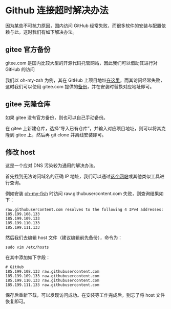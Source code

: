 # Github 连接超时解决办法

因为某些不可抗力原因，国内访问 GitHub 经常失败，而很多软件的安装与配置依赖与此，这时我们有如下解决办法。

## gitee 官方备份

gitee.com 是国内比较大型的开源代码托管网站，因此我们可以借助其进行对 GitHub 的访问

我们以 oh-my-zsh 为例，其在 GitHub 上项目地址[在这里](https://github.com/robbyrussell/oh-my-zsh)，而其访问经常失败，这时我们可以使用 gitee.com 提供的[备份](https://gitee.com/mirrors/oh-my-zsh)，并在安装时替换对应地址即可。

## gitee 克隆仓库

如果 gitee 没有官方备份，则也可以自己手动备份。

在 gitee 上新建仓库，选择“导入已有仓库”，并输入对应项目地址，则可以将其克隆到 gitee 上，然后再 git clone 并离线安装即可。

## 修改 host

这是一个应对 DNS 污染较为通用的解决办法。

首先找到无法访问域名的正确 IP 地址，我们可以通过[这个网站](https://www.ipaddress.com/)或其他类似工具进行查询。

例如安装 [oh-my-fish](https://github.com/oh-my-fish/oh-my-fish) 时访问 raw.githubusercontent.com 失败，则查询结果如下：

```
raw.githubusercontent.com resolves to the following 4 IPv4 addresses:
185.199.108.133
185.199.109.133
185.199.110.133
185.199.111.133
```

然后我们去编辑 host 文件（建议编辑前先备份），命令为：

```
sudo vim /etc/hosts
```

在其中添加如下字段：

```
# GitHub
185.199.108.133 raw.githubusercontent.com
185.199.109.133 raw.githubusercontent.com
185.199.110.133 raw.githubusercontent.com
185.199.111.133 raw.githubusercontent.com
```

保存后重新下载，可以发现访问成功。在安装等工作完成后，别忘了将 host 文件恢复即可。

